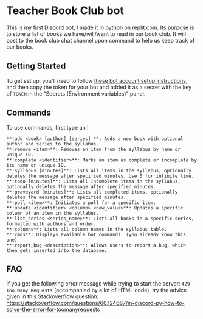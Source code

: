 # Teacher Book Club bot
This is my first Discord bot, I made it in python on replit.com. Its purpose is to store a list of books we have/will/want to read in 
our book club. It will post to the book club chat channel upon command to help us keep track of our books.

## Getting Started
To get set up, you'll need to follow [these bot account setup instructions](https://discordpy.readthedocs.io/en/stable/discord.html),
and then copy the token for your bot and added it as a secret with the key of `TOKEN` in the "Secrets (Environment variables)" panel.

## Commands
To use commands, first type an !
```
**!add <book> [author] [series]	**: Adds a new book with optional author and series to the syllabus.
**!remove <item>**: Removes an item from the syllabus by name or unique ID.
**!complete <identifier>**: Marks an item as complete or incomplete by its name or unique ID.
**!syllabus [minutes]**: Lists all items in the syllabus, optionally deletes the message after specified minutes. Use 0 for infinite time.
**!todo [minutes]**: Lists all incomplete items in the syllabus, optionally deletes the message after specified minutes.
**!graveyard [minutes]**: Lists all completed items, optionally deletes the message after specified minutes.
**!poll <item>**: Initiates a poll for a specific item.
**!update <identifier> <column> <new_value>**: Updates a specific column of an item in the syllabus.
**!list_series <series_name>**: Lists all books in a specific series, formatted with authors and order.
**!columns**: Lists all column names in the syllabus table.
**!cmds**: Displays available bot commands. (you already know this one)
**!report_bug <description>**: Allows users to report a bug, which then gets inserted into the database.
```


## FAQ
If you get the following error message while trying to start the server: `429 Too Many Requests` (accompanied by a lot of HTML code), 
try the advice given in this Stackoverflow question:
https://stackoverflow.com/questions/66724687/in-discord-py-how-to-solve-the-error-for-toomanyrequests
